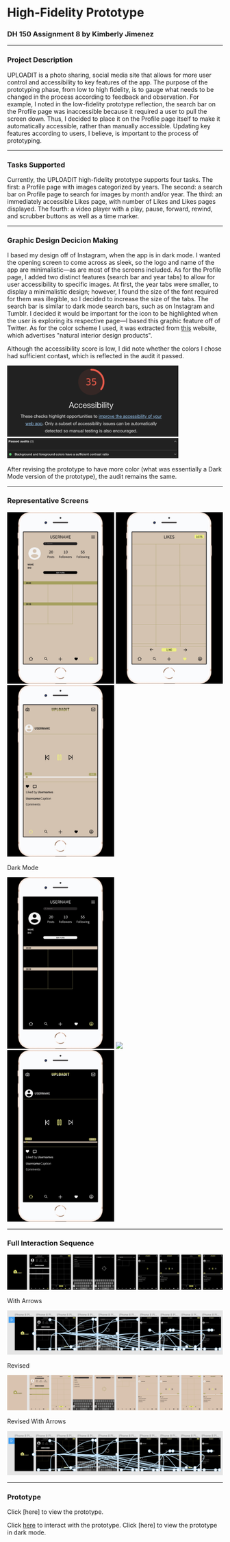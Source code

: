 # High-Fidelity Prototype
### DH 150 Assignment 8 by Kimberly Jimenez

---
### Project Description 

UPLOADIT is a photo sharing, social media site that allows for more user control and accessibility to key features of the app. The purpose of the prototyping phase, from low to high fidelity, is to gauge what needs to be changed in the process according to feedback and observation. For example, I noted in the low-fidelity prototype reflection, the search bar on the Profile page was inaccessible because it required a user to pull the screen down. Thus, I decided to place it on the Profile page itself to make it automatically accessible, rather than manually accessible. Updating key features according to users, I believe, is important to the process of prototyping. 

---
### Tasks Supported

Currently, the UPLOADIT high-fidelity prototype supports four tasks. The first: a Profile page with images categorized by years. The second: a search bar on Profile page to search for images by month and/or year. The third: an immediately accessible Likes page, with number of Likes and Likes pages displayed. The fourth: a video player with a play, pause, forward, rewind, and scrubber buttons as well as a time marker. 

---
### Graphic Design Decicion Making

I based my design off of Instagram, when the app is in dark mode. I wanted the opening screen to come across as sleek, so the logo and name of the app are minimalistic—as are most of the screens included. As for the Profile page, I added two distinct features (search bar and year tabs) to allow for user accessibility to specific images. At first, the year tabs were smaller, to display a minimalistic design; however, I found the size of the font required for them was illegible, so I decided to increase the size of the tabs. The search bar is similar to dark mode search bars, such as on Instagram and Tumblr. I decided it would be important for the icon to be highlighted when the user is exploring its respective page—I based this graphic feature off of Twitter. As for the color scheme I used, it was extracted from [this](https://www.behance.net/gallery/81668019/Black-Sheep-White-Light) website, which advertises "natural interior design products".


Although the accessibility score is low, I did note whether the colors I chose had sufficient contast, which is reflected in the audit it passed.

<img src="Screen Shot 2020-03-03 at 10.20.27 AM.png" width="400">

<img src="Screen Shot 2020-03-03 at 10.21.01 AM.png" width="400">

After revising the prototype to have more color (what was essentially a Dark Mode version of the prototype), the audit remains the same.

---
### Representative Screens

<img src="1EB6E07D-E6BF-4672-96E4-FB76C9CB3C8B_1_201_a.jpeg" width="250"> <img src="DE880966-9570-45F1-892D-A3F5CF0F5E4A_1_201_a.jpeg" width="250"> <img src="42D04E2C-FB07-4958-92E8-2E303946A429_1_201_a.jpeg" width="250"> 

Dark Mode

<img src="AC43C734-F8FA-4082-9C7F-CBC46A5C9AED_1_201_a.jpeg" width="250"> <img src="SB310381B-5E2B-47DD-921E-79FFE554A1AD_1_201_a.jpeg" width="250"> <img src="31CEB345-EB26-4EA0-A4E9-474F719A33E1_1_201_a.jpeg" width="250">

---
### Full Interaction Sequence

<img src="High-Fidelity Prototype (DH 150) (Copy).png">

With Arrows

<img src="Screen Shot 2020-03-03 at 9.58.37 AM.png">

Revised

<img src="High-Fidelity Prototype (DH 150).png">

Revised With Arrows

<img src="Screen Shot 2020-03-03 at 10.57.08 AM.png">

---
### Prototype

Click [here] to view the prototype.

Click [here](https://www.figma.com/proto/GrhctrA6nZANz2fAeeZ4VU/High-Fidelity-Prototype-(DH-150)?node-id=6%3A4&scaling=scale-down) to interact with the prototype. Click [here] to view the prototype in dark mode. 
